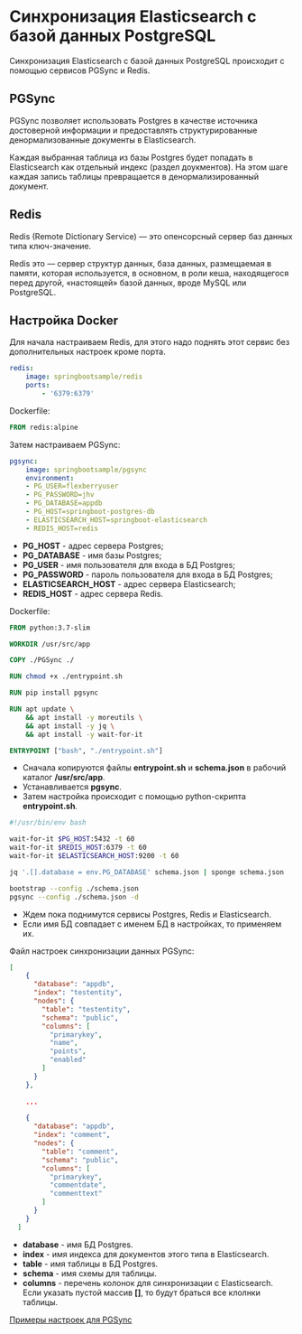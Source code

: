 # Синхронизация Elasticsearch с базой данных PostgreSQL

Синхронизация Elasticsearch с базой данных PostgreSQL происходит с помощью сервисов PGSync и Redis.

## PGSync

PGSync позволяет использовать Postgres в качестве источника достоверной информации и предоставлять структурированные денормализованные документы в Elasticsearch.

Каждая выбранная таблица из базы Postgres будет попадать в Elasticsearch как отдельный индекс (раздел доукментов). На этом шаге каждая запись таблицы превращается в денормализированный документ.

## Redis

Redis (Remote Dictionary Service) — это опенсорсный сервер баз данных типа ключ-значение.

Redis это — сервер структур данных, база данных, размещаемая в памяти, которая используется, в основном, в роли кеша, находящегося перед другой, «настоящей» базой данных, вроде MySQL или PostgreSQL.

## Настройка Docker

Для начала настраиваем Redis, для этого надо поднять этот сервис без дополнительных настроек кроме порта.

```yaml
redis:
    image: springbootsample/redis
    ports:
        - '6379:6379'
```
Dockerfile:
```dockerfile
FROM redis:alpine
```

Затем настраиваем PGSync:
```yaml
pgsync:
    image: springbootsample/pgsync
    environment:
    - PG_USER=flexberryuser
    - PG_PASSWORD=jhv
    - PG_DATABASE=appdb
    - PG_HOST=springboot-postgres-db
    - ELASTICSEARCH_HOST=springboot-elasticsearch
    - REDIS_HOST=redis
```

- **PG_HOST** - адрес сервера Postgres;
- **PG_DATABASE** - имя базы Postgres;
- **PG_USER** - имя пользователя для входа в БД Postgres;
- **PG_PASSWORD** - пароль пользователя для входа в БД Postgres;
- **ELASTICSEARCH_HOST** - адрес сервера Elasticsearch;
- **REDIS_HOST** - адрес сервера Redis.

Dockerfile:
```dockerfile
FROM python:3.7-slim

WORKDIR /usr/src/app

COPY ./PGSync ./

RUN chmod +x ./entrypoint.sh

RUN pip install pgsync

RUN apt update \
    && apt install -y moreutils \
    && apt install -y jq \
    && apt install -y wait-for-it

ENTRYPOINT ["bash", "./entrypoint.sh"]
```

- Сначала копируются файлы **entrypoint.sh** и **schema.json** в рабочий каталог **/usr/src/app**.
- Устанавливается **pgsync**.
- Затем настройка происходит с помощью python-скрипта **entrypoint.sh**.

```bash
#!/usr/bin/env bash

wait-for-it $PG_HOST:5432 -t 60
wait-for-it $REDIS_HOST:6379 -t 60
wait-for-it $ELASTICSEARCH_HOST:9200 -t 60

jq '.[].database = env.PG_DATABASE' schema.json | sponge schema.json

bootstrap --config ./schema.json
pgsync --config ./schema.json -d
```
- Ждем пока поднимутся сервисы Postgres, Redis и Elasticsearch.
- Если имя БД совпадает с именем БД в настройках, то применяем их.

Файл настроек синхронизации данных PGSync:
```json
[
    {
      "database": "appdb",
      "index": "testentity",
      "nodes": {
        "table": "testentity",
        "schema": "public",
        "columns": [
          "primarykey", 
          "name", 
          "points", 
          "enabled"
        ]
      }
    },
    
    ...

    {
      "database": "appdb",
      "index": "comment",
      "nodes": {
        "table": "comment",
        "schema": "public",
        "columns": [
          "primarykey", 
          "commentdate", 
          "commenttext"
        ]
      }
    }
  ]
```

- **database** - имя БД Postgres.
- **index** - имя индекса для документов этого типа в Elasticsearch.
- **table** - имя таблицы в БД Postgres.
- **schema** - имя схемы для таблицы.
- **columns** - перечень колонок для синхронизации с Elasticsearch. Если указать пустой массив **[]**, то будут браться все клолнки таблицы.

[Примеры настроек для PGSync](https://pgsync.com/schema/)